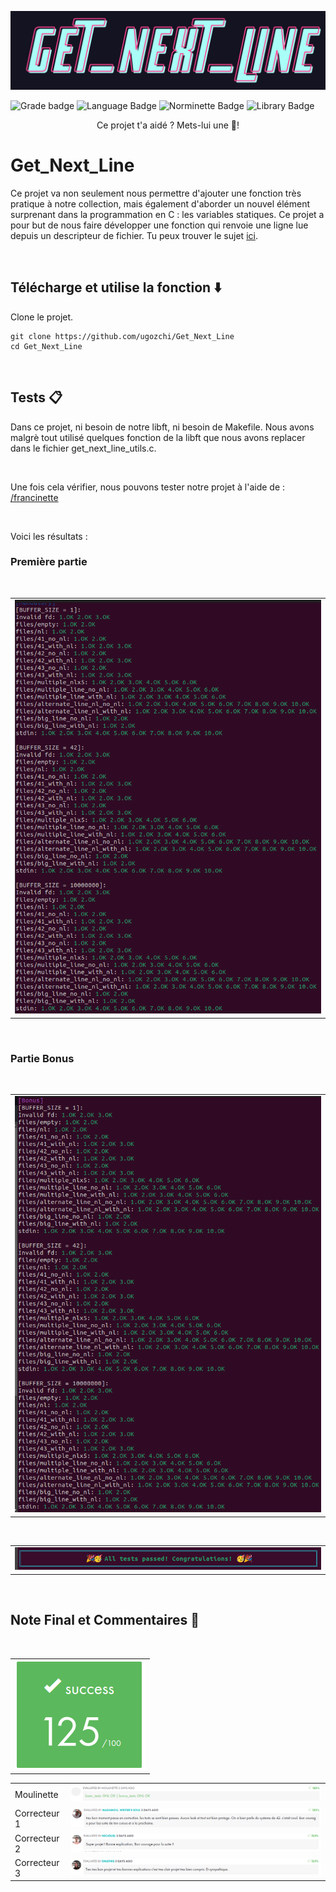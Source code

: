 ![??? logo](img/logo.png)

![Grade badge](https://img.shields.io/badge/125_%2F_100-004d40?label=final%20grade&labelColor=151515&logo=data:image/svg%2bxml;base64,PHN2ZyB4bWxucz0iaHR0cDovL3d3dy53My5vcmcvMjAwMC9zdmciIGhlaWdodD0iMjRweCIgdmlld0JveD0iMCAwIDI0IDI0IiB3aWR0aD0iMjRweCIgZmlsbD0iI0ZGRkZGRiI+PHBhdGggZD0iTTAgMGgyNHYyNEgweiIgZmlsbD0ibm9uZSIvPjxwYXRoIGQ9Ik0xMiAxNy4yN0wxOC4xOCAyMWwtMS42NC03LjAzTDIyIDkuMjRsLTcuMTktLjYxTDEyIDIgOS4xOSA4LjYzIDIgOS4yNGw1LjQ2IDQuNzNMNS44MiAyMXoiLz48L3N2Zz4=) ![Language Badge](https://img.shields.io/badge/C-fe428e?logo=C&label=language&labelColor=151515) ![Norminette Badge](https://img.shields.io/badge/passing-brightgreen?logo=42&label=norminette&labelColor=151515) ![Library Badge](https://img.shields.io/badge/my_own_libft-004d40?logo=GitHub&label=library%20used&labelColor=151515)
<p align="center">
	Ce projet t'a aidé ? Mets-lui une 🌟!  
	
# Get_Next_Line

Ce projet va non seulement nous permettre d'ajouter une fonction très pratique à notre collection, mais également d'aborder un nouvel élément surprenant dans la programmation en C : les variables statiques.
Ce projet a pour but de nous faire développer une fonction qui renvoie une ligne lue depuis un descripteur de fichier.
Tu peux trouver le sujet [ici](fr.subject.pdf).

<br>

## Télécharge et utilise la fonction ⬇️

Clone le projet.

```
git clone https://github.com/ugozchi/Get_Next_Line
cd Get_Next_Line
```

<br>

## Tests  📋

Dans ce projet, ni besoin de notre libft, ni besoin de Makefile. Nous avons malgrè tout utilisé quelques fonction de la libft que nous avons replacer dans le fichier get_next_line_utils.c.


<br>

Une fois cela vérifier, nous pouvons tester notre projet à l'aide de : [/francinette](https://github.com/xicodomingues/francinette)

<br>

Voici les résultats :

### Première partie

<br>

| |
| --- |
| <img src="./img/test.png" /> |

<br>


### Partie Bonus

<br>

| |
| --- |
| <img src="./img/bonus_test.png" /> |

<br>

| |
| --- |
| <img src="./img/passed.png" /> |

<br>

## Note Final et Commentaires 📔

<br>

| |
| --- |
| ![](./img/note.png) |


| | |
| --- | --- |
| Moulinette | ![](./img/moulinette.png) |
| Correcteur 1 | <img src="./img/com1.png" /> |
| Correcteur 2 | <img src="./img/com2.png" /> |
| Correcteur 3 | <img src="./img/com3.png" /> |
